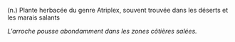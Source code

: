 (n.) Plante herbacée du genre Atriplex, souvent trouvée dans les déserts et les marais salants

*L'arroche pousse abondamment dans les zones côtières salées.*